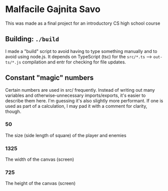 # Malfacile Gajnita Savo
This was made as a final project for an introductory CS high school course

## Building: ``./build``
I made a "build" script to avoid having to type something manually and to avoid
using node.js. It depends on TypeScript (tsc) for the ``src/*.ts`` -->
``out-ts/*.js`` compilation and entr for checking for file updates.

## Constant "magic" numbers
Certain numbers are used in src/ frequently. Instead of writing out many
variables and otherwise-unnecessary imports/exports, it's easier to describe
them here. I'm guessing it's also slightly more performant. If one is used as
part of a calculation, I may pad it with a comment for clarity, though.

### 50
The size (side length of square) of the player and enemies

### 1325
The width of the canvas (screen)

### 725
The height of the canvas (screen)
